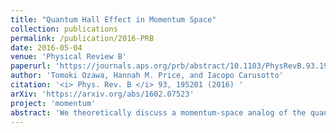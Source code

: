 ```yaml
---
title: "Quantum Hall Effect in Momentum Space"
collection: publications
permalink: /publication/2016-PRB
date: 2016-05-04
venue: 'Physical Review B'
paperurl: 'https://journals.aps.org/prb/abstract/10.1103/PhysRevB.93.195201'
author: 'Tomoki Ozawa, Hannah M. Price, and Iacopo Carusotto'
citation: '<i> Phys. Rev. B </i> 93, 195201 (2016) '
arXiv: 'https://arxiv.org/abs/1602.07523'
project: 'momentum'
abstract: 'We theoretically discuss a momentum-space analog of the quantum Hall effect, which could be observed in topologically nontrivial lattice models subject to an external harmonic trapping potential. In our proposal, the Niu-Thouless-Wu formulation of the quantum Hall effect on a torus is realized in the toroidally shaped Brillouin zone. In this analogy, the position of the trap center in real space controls the magnetic fluxes that are inserted through the holes of the torus in momentum space. We illustrate the momentum-space quantum Hall effect with the noninteracting trapped Harper-Hofstadter model, for which we numerically demonstrate how this effect manifests itself in experimental observables. Extension to the interacting trapped Harper-Hofstadter model is also briefly considered. We finally discuss possible experimental platforms where our proposal for the momentum-space quantum Hall effect could be realized.'
---
```

